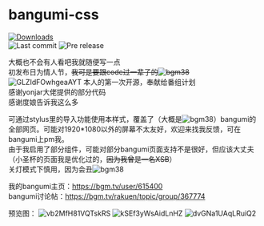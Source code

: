 # bangumi-css
[![Downloads](https://img.shields.io/github/downloads/rabbitohh/bangumi-css/total?style=flat-square)](https://github.com/rabbitohh/bangumi-css/releases)  
![Last commit](https://img.shields.io/github/last-commit/rabbitohh/bangumi-css)
![Pre release](https://img.shields.io/github/release-pre/rabbitohh/bangumi-css)

大概也不会有人看吧我就随便写一点  
初发布日为情人节，~~我可是要跟code过一辈子的![bgm38](https://bgm.tv/img/smiles/tv/15.gif)~~  ![GLZIdFOwhgeaAYT](https://user-images.githubusercontent.com/96970233/153983533-91dda87e-cef3-4f85-928d-babb02a50c53.png)
本人的第一次开源，奉献给番组计划  
感谢yonjar大佬提供的部分代码  
感谢度娘告诉我这么多  

可通过stylus里的导入功能使用本样式，覆盖了（大概是![bgm38](https://bgm.tv/img/smiles/tv/15.gif)）bangumi的全部网页。可能对1920\*1080以外的屏幕不太友好，欢迎来找我反馈，可在bangumi上pm我。  
由于我启用了部分组件，可能对部分bangumi页面支持不是很好，但应该大丈夫（小圣杯的页面我是优化过的，~~因为我曾是一名XSB~~）  
关灯模式下慎用，因为会丑![bgm38](https://bgm.tv/img/smiles/tv/15.gif)

我的bangumi主页：https://bgm.tv/user/615400  
bangumi讨论帖：https://bgm.tv/rakuen/topic/group/367774  

预览图：
![vb2MfH81VQTskRS](https://user-images.githubusercontent.com/96970233/153983520-ad389a6b-78a4-4ead-94a6-2e813edd999a.png)
![kSEf3yWsAidLnHZ](https://user-images.githubusercontent.com/96970233/153983526-f88578ac-f788-4f51-a7b0-308710d352af.png)
![dvGNa1UAqLRuiQ2](https://user-images.githubusercontent.com/96970233/153983530-04750d66-6c52-40e1-839b-8f2bc5465eed.png)
